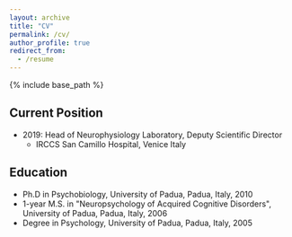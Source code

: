 ```yaml
---
layout: archive
title: "CV"
permalink: /cv/
author_profile: true
redirect_from:
  - /resume
---
```


{% include base_path %}

## Current Position
* 2019: Head of Neurophysiology Laboratory, Deputy Scientific Director
  * IRCCS San Camillo Hospital, Venice Italy

## Education
* Ph.D in Psychobiology, University of Padua, Padua, Italy, 2010
* 1-year M.S. in "Neuropsychology of Acquired Cognitive Disorders", University of Padua, Padua, Italy, 2006
* Degree in Psychology, University of Padua, Padua, Italy, 2005




